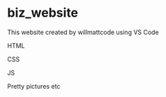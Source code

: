 # biz_website

This website created by willmattcode using VS Code

HTML

CSS

JS

Pretty pictures etc